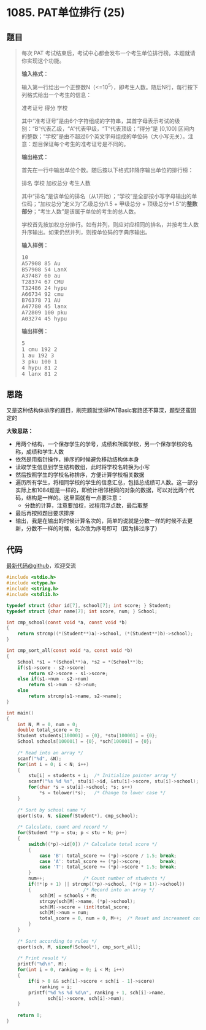 <h1>1085. PAT单位排行 (25)</h1>

## 题目

> <div id="problemContent">
> <p>每次 PAT 考试结束后，考试中心都会发布一个考生单位排行榜。本题就请你实现这个功能。
> </p>
> <p><b>
> 输入格式：
> </b></p>
> <p>
> 输入第一行给出一个正整数N（&lt;=10<sup>5</sup>），即考生人数。随后N行，每行按下列格式给出一个考生的信息：
> </p>
> <p>
> 准考证号 得分 学校
> </p>
> <p>
> 其中“准考证号”是由6个字符组成的字符串，其首字母表示考试的级别：“B”代表乙级，“A”代表甲级，“T”代表顶级；“得分”是 [0,100] 区间内的整数；“学校”是由不超过6个英文字母组成的单位码（大小写无关）。注意：题目保证每个考生的准考证号是不同的。
> </p>
> <p><b>
> 输出格式：
> </b></p>
> <p>
> 首先在一行中输出单位个数。随后按以下格式非降序输出单位的排行榜：
> </p>
> <p>
> 排名 学校 加权总分 考生人数
> </p>
> <p>
> 其中“排名”是该单位的排名（从1开始）；“学校”是全部按小写字母输出的单位码；“加权总分”定义为“乙级总分/1.5 + 甲级总分 + 顶级总分*1.5”的<b>整数部分</b>；“考生人数”是该属于单位的考生的总人数。
> </p>
> <p>
> 学校首先按加权总分排行。如有并列，则应对应相同的排名，并按考生人数升序输出。如果仍然并列，则按单位码的字典序输出。
> </p>
> <b>输入样例：</b><pre>
> 10
> A57908 85 Au
> B57908 54 LanX
> A37487 60 au
> T28374 67 CMU
> T32486 24 hypu
> A66734 92 cmu
> B76378 71 AU
> A47780 45 lanx
> A72809 100 pku
> A03274 45 hypu
> </pre>
> <b>输出样例：</b><pre>
> 5
> 1 cmu 192 2
> 1 au 192 3
> 3 pku 100 1
> 4 hypu 81 2
> 4 lanx 81 2
> </pre>
> </div>

## 思路

又是这种结构体排序的题目，刷完题就觉得PATBasic套路还不算深，题型还蛮固定的

**大致思路：**

- 用两个结构，一个保存学生的学号，成绩和所属学校，另一个保存学校的名称，成绩和学生人数
- 依然是用指针操作，排序的时候避免移动结构体本身
- 读取学生信息到学生结构数组，此时将学校名转换为小写
- 然后按照学生的学校名称排序，方便计算学校相关数据
- 遍历所有学生，将相同学校的学生的信息汇总，包括总成绩可人数。这一部分实际上和1084题是一样的，即统计相邻相同的对象的数据，可以对比两个代码，结构是一样的。这里面就有一点要注意：
  - 分数的计算，注意要加权，过程用浮点数，最后取整
- 最后再按照题目要求排序
- 输出，我是在输出的时候计算名次的，简单的说就是分数一样的时候不去更新，分数不一样的时候，名次改为序号即可（因为排过序了）

## 代码

[最新代码@github](https://github.com/OliverLew/PAT/blob/master/PATBasic/1085.c)，欢迎交流
```c
#include <stdio.h>
#include <ctype.h>
#include <string.h>
#include <stdlib.h>

typedef struct {char id[7], school[7]; int score; } Student;
typedef struct {char name[7]; int score, num; } School;

int cmp_school(const void *a, const void *b)
{
    return strcmp((*(Student**)a)->school, (*(Student**)b)->school);
}

int cmp_sort_all(const void *a, const void *b)
{
    School *s1 = *(School**)a, *s2 = *(School**)b;
    if(s1->score - s2->score)
        return s2->score - s1->score;
    else if(s1->num - s2->num)
        return s1->num - s2->num;
    else
        return strcmp(s1->name, s2->name);
}

int main()
{
    int N, M = 0, num = 0;
    double total_score = 0;
    Student students[100001] = {0}, *stu[100001] = {0};
    School schools[100001] = {0}, *sch[100001] = {0};
    
    /* Read into an array */
    scanf("%d", &N);
    for(int i = 0; i < N; i++)
    {
        stu[i] = students + i;  /* Initialize pointer array */
        scanf("%s %d %s", stu[i]->id, &stu[i]->score, stu[i]->school);
        for(char *s = stu[i]->school; *s; s++)
            *s = tolower(*s);   /* Change to lower case */
    }
    
    /* Sort by school name */
    qsort(stu, N, sizeof(Student*), cmp_school);
    
    /* Calculate, count and record */
    for(Student **p = stu; p < stu + N; p++)
    {
        switch((*p)->id[0]) /* Calculate total score */
        {
            case 'B': total_score += (*p)->score / 1.5; break;
            case 'A': total_score += (*p)->score;       break;
            case 'T': total_score += (*p)->score * 1.5; break;
        }
        num++;              /* Count number of students */
        if(!*(p + 1) || strcmp((*p)->school, (*(p + 1))->school))
        {                   /* Record into an array */
            sch[M] = schools + M;
            strcpy(sch[M]->name, (*p)->school);
            sch[M]->score = (int)total_score;
            sch[M]->num = num;
            total_score = 0, num = 0, M++;  /* Reset and increament counter */
        }
    }
    
    /* Sort according to rules */
    qsort(sch, M, sizeof(School*), cmp_sort_all);
    
    /* Print result */
    printf("%d\n", M);
    for(int i = 0, ranking = 0; i < M; i++)
    {
        if(i > 0 && sch[i]->score < sch[i - 1]->score)
            ranking = i;
        printf("%d %s %d %d\n", ranking + 1, sch[i]->name, 
               sch[i]->score, sch[i]->num);
    }
    
    return 0;
}

```